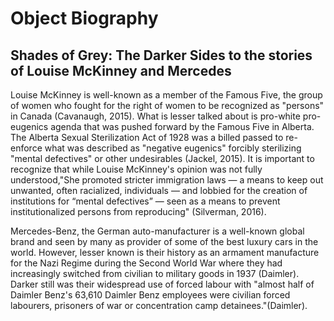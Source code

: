 # Object Biography #

## Shades of Grey: The Darker Sides to the stories of Louise McKinney and Mercedes 

Louise McKinney is well-known as a member of the Famous Five, the group of women who fought for the right of women to be recognized as "persons" in Canada (Cavanaugh, 2015). What is lesser talked about is pro-white pro-eugenics agenda that was pushed forward by the Famous Five in Alberta. The Alberta Sexual Sterilization Act of 1928 was a billed passed to re-enforce what was described as "negative eugenics" forcibly sterilizing "mental defectives" or other undesirables (Jackel, 2015). It is important to recognize that while Louise McKinney's opinion was not fully understood,"She promoted stricter immigration laws — a means to keep out unwanted, often racialized, individuals — and lobbied for the creation of institutions for “mental defectives” — seen as a means to prevent institutionalized persons from reproducing" (Silverman, 2016). 

Mercedes-Benz, the German auto-manufacturer is a well-known global brand and seen by many as provider of some of the best luxury cars in the world. However, lesser known is their history as an armament manufacture for the Nazi Regime during the Second World War where they had increasingly switched from civilian to military goods in 1937 (Daimler). Darker still was their widespread use of forced labour with "almost half of Daimler Benz's 63,610 Daimler Benz employees were civilian forced labourers, prisoners of war or concentration camp detainees."(Daimler).   
